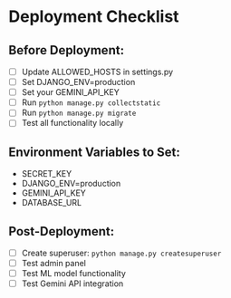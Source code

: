 # Deployment Checklist

## Before Deployment:
- [ ] Update ALLOWED_HOSTS in settings.py
- [ ] Set DJANGO_ENV=production 
- [ ] Set your GEMINI_API_KEY
- [ ] Run `python manage.py collectstatic`
- [ ] Run `python manage.py migrate`
- [ ] Test all functionality locally

## Environment Variables to Set:
- SECRET_KEY
- DJANGO_ENV=production
- GEMINI_API_KEY
- DATABASE_URL 

## Post-Deployment:
- [ ] Create superuser: `python manage.py createsuperuser`
- [ ] Test admin panel
- [ ] Test ML model functionality
- [ ] Test Gemini API integration

